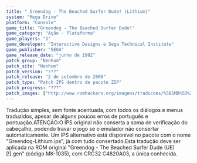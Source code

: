 ```yaml
---
title: " Greendog - The Beached Surfer Dude! (Lithium)"
system: "Mega Drive"
platform: "Console"
game_title: "Greendog - The Beached Surfer Dude!"
game_category: "Ação - Plataforma"
game_players: "1"
game_developer: "Interactive Designs e Sega Technical Institute"
game_publisher: "SEGA"
game_release_date: "junho de 1992"
patch_group: "Nenhum"
patch_site: "Nenhum"
patch_version: "???"
patch_release: "2 de setembro de 2000"
patch_type: "Patch IPS dentro de pacote ZIP"
patch_progress: "???"
patch_images: ["http://www.romhackers.org/imagens/traducoes/%5BSMD%5D%20Greendog%20-%20The%20Beached%20Surfer%20Dude%20-%20Lithium%20-%201.png","http://www.romhackers.org/imagens/traducoes/%5BSMD%5D%20Greendog%20-%20The%20Beached%20Surfer%20Dude%20-%20Lithium%20-%202.png","http://www.romhackers.org/imagens/traducoes/%5BSMD%5D%20Greendog%20-%20The%20Beached%20Surfer%20Dude%20-%20Lithium%20-%203.png"]
---
```

Tradução simples, sem fonte acentuada, com todos os diálogos e menus traduzidos, apesar de alguns poucos erros de português e pontuação.ATENÇÃO:O IPS original não conserta a soma de verificação do cabeçalho, podendo travar o jogo se o emulador não consertar automaticamente. Um IPS alternativo está disponível no pacote com o nome "Greendog-Lithium.ips", já com tudo consertado.Esta tradução deve ser aplicada na ROM original "Greendog - The Beached Surfer Dude (UE) [!].gen" (código MK-1035), com CRC32 C4820A03, a única conhecida.